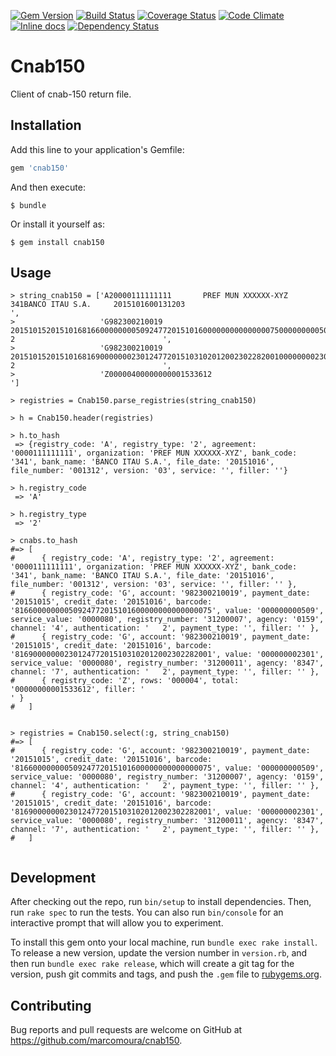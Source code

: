[![Gem Version](https://badge.fury.io/rb/cnab150.svg)](https://badge.fury.io/rb/cnab150)
[![Build Status](https://travis-ci.org/marcomoura/cnab150.svg)](https://travis-ci.org/marcomoura/cnab150)
[![Coverage Status](https://coveralls.io/repos/marcomoura/cnab150/badge.svg?branch=master&service=github)](https://coveralls.io/github/marcomoura/cnab150?branch=master)
[![Code Climate](https://codeclimate.com/repos/562fd3b8e30ba04a3a00025f/badges/13ce3a3234d50e80222e/gpa.svg)](https://codeclimate.com/repos/562fd3b8e30ba04a3a00025f/feed)
[![Inline docs](http://inch-ci.org/github/marcomoura/cnab150.svg?branch=master)](http://inch-ci.org/github/marcomoura/cnab150)
[![Dependency Status](https://gemnasium.com/marcomoura/cnab150.svg)](https://gemnasium.com/marcomoura/cnab150)


# Cnab150

Client of cnab-150 return file.

## Installation

Add this line to your application's Gemfile:

```ruby
gem 'cnab150'
```

And then execute:

    $ bundle

Or install it yourself as:

    $ gem install cnab150

## Usage
```
> string_cnab150 = ['A20000111111111       PREF MUN XXXXXX-XYZ 341BANCO ITAU S.A.     2015101600131203                                                                     ',
>                   'G982300210019        20151015201510168166000000005092477201510160000000000000007500000000050900000803120000701594   2                                 ',
>                   'G982300210019        20151015201510168169000000023012477201510310201200230228200100000000230100000803120001183477   2                                 ',
>                   'Z00000400000000001533612                                                                                                                              ']

> registries = Cnab150.parse_registries(string_cnab150)

> h = Cnab150.header(registries)

> h.to_hash
 => {registry_code: 'A', registry_type: '2', agreement: '0000111111111', organization: 'PREF MUN XXXXXX-XYZ', bank_code: '341', bank_name: 'BANCO ITAU S.A.', file_date: '20151016', file_number: '001312', version: '03', service: '', filler: ''}

> h.registry_code
 => 'A'

> h.registry_type
 => '2'

> cnabs.to_hash
#=> [
#      { registry_code: 'A', registry_type: '2', agreement: '0000111111111', organization: 'PREF MUN XXXXXX-XYZ', bank_code: '341', bank_name: 'BANCO ITAU S.A.', file_date: '20151016', file_number: '001312', version: '03', service: '', filler: '' },
#      { registry_code: 'G', account: '982300210019', payment_date: '20151015', credit_date: '20151016', barcode: '81660000000050924772015101600000000000000075', value: '000000000509', service_value: '0000080', registry_number: '31200007', agency: '0159', channel: '4', authentication: '   2', payment_type: '', filler: '' },
#      { registry_code: 'G', account: '982300210019', payment_date: '20151015', credit_date: '20151016', barcode: '81690000000230124772015103102012002302282001', value: '000000002301', service_value: '0000080', registry_number: '31200011', agency: '8347', channel: '7', authentication: '   2', payment_type: '', filler: '' },
#      { registry_code: 'Z', rows: '000004', total: '00000000001533612', filler: '                                                                                                                              ' }
#   ]


> registries = Cnab150.select(:g, string_cnab150)
#=> [
#      { registry_code: 'G', account: '982300210019', payment_date: '20151015', credit_date: '20151016', barcode: '81660000000050924772015101600000000000000075', value: '000000000509', service_value: '0000080', registry_number: '31200007', agency: '0159', channel: '4', authentication: '   2', payment_type: '', filler: '' },
#      { registry_code: 'G', account: '982300210019', payment_date: '20151015', credit_date: '20151016', barcode: '81690000000230124772015103102012002302282001', value: '000000002301', service_value: '0000080', registry_number: '31200011', agency: '8347', channel: '7', authentication: '   2', payment_type: '', filler: '' },
#   ]


```

## Development

After checking out the repo, run `bin/setup` to install dependencies. Then, run `rake spec` to run the tests. You can also run `bin/console` for an interactive prompt that will allow you to experiment.

To install this gem onto your local machine, run `bundle exec rake install`. To release a new version, update the version number in `version.rb`, and then run `bundle exec rake release`, which will create a git tag for the version, push git commits and tags, and push the `.gem` file to [rubygems.org](https://rubygems.org).

## Contributing

Bug reports and pull requests are welcome on GitHub at https://github.com/marcomoura/cnab150.

